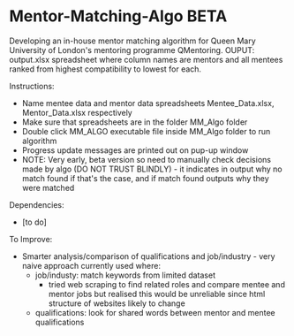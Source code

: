 # Mentor-Matching-Algo BETA
Developing an in-house mentor matching algorithm for Queen Mary University of London's mentoring programme QMentoring.
OUPUT: output.xlsx spreadsheet where column names are mentors and all mentees ranked from highest compatibility to lowest for each.

Instructions:
- Name mentee data and mentor data spreadsheets Mentee_Data.xlsx, Mentor_Data.xlsx respectively
- Make sure that spreadsheets are in the folder MM_Algo folder
- Double click MM_ALGO executable file inside MM_Algo folder to run algorithm
- Progress update messages are printed out on pup-up window
- NOTE: Very early, beta version so need to manually check decisions made by algo (DO NOT TRUST BLINDLY) - it indicates in output why no match found if that's the case, and if match found outputs why they were matched


Dependencies:
- [to do]


To Improve: 
- Smarter analysis/comparison of qualifications and job/industry - very naive approach currently used where:
    - job/industy: match keywords from limited dataset
        - tried web scraping to find related roles and compare mentee and mentor jobs but realised this would be unreliable since html structure of                 websites likely to change
    - qualifications: look for shared words between mentor and mentee qualifications
    

